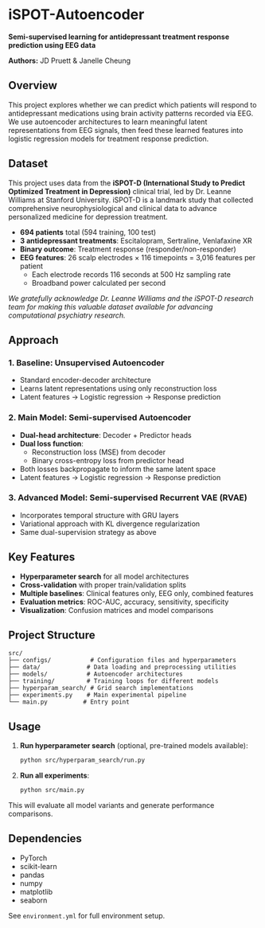 # iSPOT-Autoencoder

**Semi-supervised learning for antidepressant treatment response prediction using EEG data**

**Authors:** JD Pruett & Janelle Cheung

## Overview

This project explores whether we can predict which patients will respond to antidepressant medications using brain activity patterns recorded via EEG. We use autoencoder architectures to learn meaningful latent representations from EEG signals, then feed these learned features into logistic regression models for treatment response prediction.

## Dataset

This project uses data from the **iSPOT-D (International Study to Predict Optimized Treatment in Depression)** clinical trial, led by Dr. Leanne Williams at Stanford University. iSPOT-D is a landmark study that collected comprehensive neurophysiological and clinical data to advance personalized medicine for depression treatment.

- **694 patients** total (594 training, 100 test)
- **3 antidepressant treatments**: Escitalopram, Sertraline, Venlafaxine XR 
- **Binary outcome**: Treatment response (responder/non-responder) 
- **EEG features**: 26 scalp electrodes × 116 timepoints = 3,016 features per patient
  - Each electrode records 116 seconds at 500 Hz sampling rate
  - Broadband power calculated per second

*We gratefully acknowledge Dr. Leanne Williams and the iSPOT-D research team for making this valuable dataset available for advancing computational psychiatry research.* 

## Approach

### 1. Baseline: Unsupervised Autoencoder
- Standard encoder-decoder architecture
- Learns latent representations using only reconstruction loss
- Latent features → Logistic regression → Response prediction

### 2. Main Model: Semi-supervised Autoencoder
- **Dual-head architecture**: Decoder + Predictor heads
- **Dual loss function**: 
  - Reconstruction loss (MSE) from decoder
  - Binary cross-entropy loss from predictor head
- Both losses backpropagate to inform the same latent space
- Latent features → Logistic regression → Response prediction

### 3. Advanced Model: Semi-supervised Recurrent VAE (RVAE)
- Incorporates temporal structure with GRU layers
- Variational approach with KL divergence regularization
- Same dual-supervision strategy as above

## Key Features

- **Hyperparameter search** for all model architectures
- **Cross-validation** with proper train/validation splits
- **Multiple baselines**: Clinical features only, EEG only, combined features
- **Evaluation metrics**: ROC-AUC, accuracy, sensitivity, specificity
- **Visualization**: Confusion matrices and model comparisons

## Project Structure

```
src/
├── configs/           # Configuration files and hyperparameters
├── data/             # Data loading and preprocessing utilities  
├── models/           # Autoencoder architectures
├── training/         # Training loops for different models
├── hyperparam_search/ # Grid search implementations
├── experiments.py    # Main experimental pipeline
└── main.py          # Entry point
```

## Usage 

1. **Run hyperparameter search** (optional, pre-trained models available):
   ```bash
   python src/hyperparam_search/run.py
   ```

2. **Run all experiments**:
   ```bash
   python src/main.py
   ```

This will evaluate all model variants and generate performance comparisons.

## Dependencies

- PyTorch
- scikit-learn
- pandas
- numpy
- matplotlib
- seaborn

See `environment.yml` for full environment setup.
